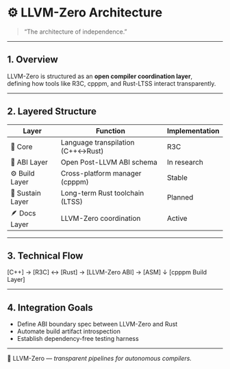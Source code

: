 # ⚙️ LLVM-Zero Architecture
> “The architecture of independence.”

---

## 1. Overview
LLVM-Zero is structured as an **open compiler coordination layer**,  
defining how tools like R3C, cpppm, and Rust-LTSS interact transparently.

---

## 2. Layered Structure
| Layer | Function | Implementation |
|--------|-----------|----------------|
| 🧱 Core | Language transpilation (C++↔Rust) | R3C |
| 🔗 ABI Layer | Open Post-LLVM ABI schema | In research |
| ⚙️ Build Layer | Cross-platform manager (cpppm) | Stable |
| 🦀 Sustain Layer | Long-term Rust toolchain (LTSS) | Planned |
| 🪶 Docs Layer | LLVM-Zero coordination | Active |

---

## 3. Technical Flow
[C++] → [R3C] ↔ [Rust] → [LLVM-Zero ABI] → [ASM] ↓ [cpppm Build Layer]

---

## 4. Integration Goals
- Define ABI boundary spec between LLVM-Zero and Rust  
- Automate build artifact introspection  
- Establish dependency-free testing harness  

---

🧩 LLVM-Zero — *transparent pipelines for autonomous compilers.*
